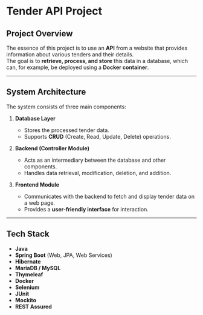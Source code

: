 # Tender API Project

## Project Overview
The essence of this project is to use an **API** from a website that provides information about various tenders and their details.  
The goal is to **retrieve, process, and store** this data in a database, which can, for example, be deployed using a **Docker container**.

---

## System Architecture
The system consists of three main components:

1. **Database Layer**  
   - Stores the processed tender data.  
   - Supports **CRUD** (Create, Read, Update, Delete) operations.  

2. **Backend (Controller Module)**  
   - Acts as an intermediary between the database and other components.  
   - Handles data retrieval, modification, deletion, and addition.  

3. **Frontend Module**  
   - Communicates with the backend to fetch and display tender data on a web page.  
   - Provides a **user-friendly interface** for interaction.  

---

## Tech Stack
- **Java**  
- **Spring Boot** (Web, JPA, Web Services)  
- **Hibernate**  
- **MariaDB / MySQL**  
- **Thymeleaf**  
- **Docker**  
- **Selenium**  
- **JUnit**  
- **Mockito**  
- **REST Assured**  
